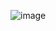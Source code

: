 ![image](https://github.com/MedicMedic/Marianne-s-Insane-Ramblings/assets/142379309/73474dd7-7c2a-4436-9e6d-54a44a41d214)
